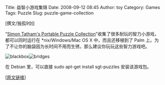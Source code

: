 Title: 益智小游戏集锦
Date: 2008-09-12 08:45
Author: toy
Category: Games
Tags: Puzzle
Slug: puzzle-game-collection

[撰文/独孤9剑]

“[Simon Tatham's Portable Puzzle
Collection](http://www.chiark.greenend.org.uk/~sgtatham/puzzles/)”收集了很多耐玩的智力小游戏，都可以同时运行在 *nix/Windows/Mac
OS X 中，而且还移植到了 Palm
上。为了不让你的脑袋因为长时间不用而生锈，那么建议你玩玩这些智力游戏吧。

![blackbox](http://i.linuxtoy.org/i/2008/09/blackbox-web.png)![bridges](http://i.linuxtoy.org/i/2008/09/bridges-web.png)

在 Debian 里，可以直接 sudo apt-get install sgt-puzzles 安装该游戏包。

[[原文链接](http://xieyanbo.blogspot.com/2005/12/blog-post_29.html)]
